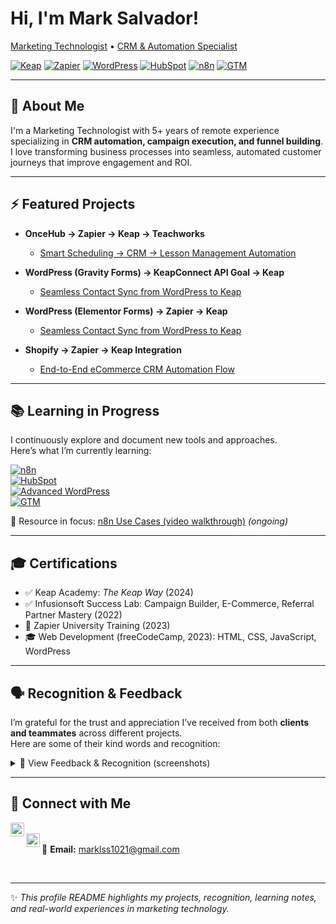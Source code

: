# Hi, I'm Mark Salvador!  
[Marketing Technologist](https://github.com/marksalvador) • [CRM & Automation Specialist](https://www.linkedin.com/in/mark-allan-salvador-0832b1199)

[![Keap](https://img.shields.io/badge/CRM-Keap-green)](https://keap.com)
[![Zapier](https://img.shields.io/badge/Automation-Zapier-yellow)](https://zapier.com)
[![WordPress](https://img.shields.io/badge/Web-WordPress-lightgrey)](https://wordpress.org)
[![HubSpot](https://img.shields.io/badge/CRM-HubSpot-orange)](https://hubspot.com)
[![n8n](https://img.shields.io/badge/Automation-n8n-blue)](https://n8n.io)
[![GTM](https://img.shields.io/badge/Tracking-Google_Tag_Manager-blue)](https://tagmanager.google.com)

---

## 👋 About Me

I'm a Marketing Technologist with 5+ years of remote experience specializing in **CRM automation, campaign execution, and funnel building**.  
I love transforming business processes into seamless, automated customer journeys that improve engagement and ROI.

---

## ⚡ Featured Projects

- **OnceHub → Zapier → Keap → Teachworks**  
  - [Smart Scheduling → CRM → Lesson Management Automation](https://github.com/malsmr21/Integration-and-Automation-Flow-OnceHub-Zapier-Keap-Teachworks)  

- **WordPress (Gravity Forms) → KeapConnect API Goal → Keap**  
  - [Seamless Contact Sync from WordPress to Keap](https://github.com/malsmr21/WordPress-GravityForm-Keap)  

- **WordPress (Elementor Forms) → Zapier → Keap**  
  - [Seamless Contact Sync from WordPress to Keap](https://github.com/malsmr21/WordPress-Zapier-Keap)      

- **Shopify → Zapier → Keap Integration**  
  - [End-to-End eCommerce CRM Automation Flow](https://github.com/malsmr21/ShopifyZapierKeap)  

---

## 📚 Learning in Progress  

I continuously explore and document new tools and approaches.  
Here’s what I’m currently learning:  

[![n8n](https://img.shields.io/badge/Learning-n8n-blue?logo=n8n)](https://n8n.io)  
[![HubSpot](https://img.shields.io/badge/Studying-HubSpot-orange?logo=hubspot)](https://hubspot.com)  
[![Advanced WordPress](https://img.shields.io/badge/Leveling_Up-WordPress-lightgrey?logo=wordpress)](https://wordpress.org)  
[![GTM](https://img.shields.io/badge/Improving-Google_Tag_Manager-blue?logo=google-tag-manager)](https://tagmanager.google.com)  

📌 Resource in focus: [n8n Use Cases (video walkthrough)](https://youtu.be/ZHH3sr234zY?si=MY4fxIOvZk5JMZF-) *(ongoing)*  

---

## 🎓 Certifications

- ✅ Keap Academy: *The Keap Way* (2024)  
- ✅ Infusionsoft Success Lab: Campaign Builder, E-Commerce, Referral Partner Mastery (2022)  
- 📜 Zapier University Training (2023)  
- 🎓 Web Development (freeCodeCamp, 2023): HTML, CSS, JavaScript, WordPress  

---

## 🗣️ Recognition & Feedback  

I’m grateful for the trust and appreciation I’ve received from both **clients and teammates** across different projects.  
Here are some of their kind words and recognition:  

<details>
  <summary>📸 View Feedback & Recognition (screenshots)</summary>
  
  ![Team Recognition Screenshot](https://i.imgur.com/os4QcU7.png)  
  ![Client Feedback Screenshot](https://i.imgur.com/NluZ0rE.png)    
  ![Team Recognition Screenshot](https://i.imgur.com/jespXBX.png)  
  ![Team Recognition Screenshot](https://i.imgur.com/Ob7vVst.png)  
  ![Team Recognition Screenshot](https://i.imgur.com/pSJQi8B.png)  
  ![Team Recognition Screenshot](https://i.imgur.com/wDWxj64.png)  
  ![Client Feedback Screenshot](https://i.imgur.com/xWLK1nL.png)    
  ![Team Recognition Screenshot](https://i.imgur.com/54uPrLr.png)  
  ![Team Recognition Screenshot](https://i.imgur.com/smu2UI3.png)  
  ![Team Recognition Screenshot](https://i.imgur.com/NOG2pJp.png)  
  ![Team Recognition Screenshot](https://i.imgur.com/F0VqEwR.png)  
</details>

---

## 🤝 Connect with Me

[<img align="left" alt="LinkedIn" width="22px" src="https://cdn.jsdelivr.net/npm/simple-icons@v3/icons/linkedin.svg" />][linkedin]  
[<img align="left" alt="X (Twitter)" width="22px" src="https://cdn.jsdelivr.net/npm/simple-icons@v3/icons/twitter.svg" />][xprofile]  
📧 **Email:** marklss1021@gmail.com  

<br clear="left"/>

[linkedin]: https://www.linkedin.com/in/mark-allan-salvador-0832b1199  
[xprofile]: https://x.com/m07_salvador?s=21    

---

✨ *This profile README highlights my projects, recognition, learning notes, and real-world experiences in marketing technology.*

